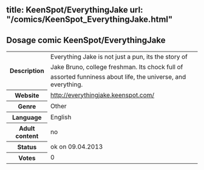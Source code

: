 title: KeenSpot/EverythingJake
url: "/comics/KeenSpot_EverythingJake.html"
---
Dosage comic KeenSpot/EverythingJake
-----------------------------------------

<table class="comicinfo">
<tr>
<th>Description</th><td>Everything Jake is not just a pun, its the story of Jake Bruno, college freshman. Its chock full of assorted funniness about life, the universe, and everything.</td>
</tr>
<tr>
<th>Website</th><td><a href="http://everythingjake.keenspot.com/">http://everythingjake.keenspot.com/</a></td>
</tr>
<tr>
<th>Genre</th><td>Other</td>
</tr>
<tr>
<th>Language</th><td>English</td>
</tr>
<tr>
<th>Adult content</th><td>no</td>
</tr>
<tr>
<th>Status</th><td>ok on 09.04.2013</td>
</tr>
<tr>
<th>Votes</th><td>0</div></td>
</tr>
</table>
